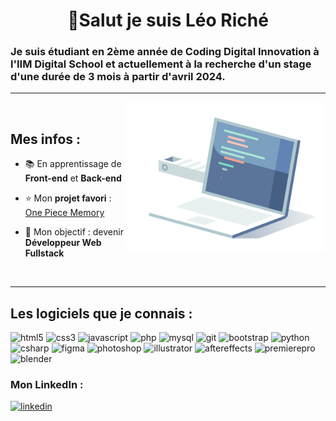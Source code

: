 <h1 align="center"> 👋Salut je suis Léo Riché </h1>

### Je suis étudiant en 2ème année de Coding Digital Innovation à l'IIM Digital School et actuellement à la recherche d'un stage d'une durée de 3 mois à partir d'avril 2024.

<hr>

<img src="images/laptopCode.gif" height="240px" align="right">

<br>

## Mes infos :

- :books: En apprentissage de **Front-end** et **Back-end**

- :star: Mon **projet favori** : [One Piece Memory](https://leo-riche.github.io/OnePieceMemory/)

- :dart: Mon objectif : devenir **Développeur Web Fullstack**


<br>
<hr>

## Les logiciels que je connais :

<p align="left">
    <img alt="html5" height="40" src='https://cdn.jsdelivr.net/gh/devicons/devicon/icons/html5/html5-original.svg'>
    <img alt="css3" height="40" src='https://cdn.jsdelivr.net/gh/devicons/devicon/icons/css3/css3-original.svg'>
    <img alt="javascript" height="40" src='https://cdn.jsdelivr.net/gh/devicons/devicon/icons/javascript/javascript-original.svg'>
    <img alt="php" height="40" src='https://cdn.jsdelivr.net/gh/devicons/devicon/icons/php/php-original.svg'>
    <img alt="mysql" height="40" src='https://cdn.jsdelivr.net/gh/devicons/devicon/icons/mysql/mysql-original.svg'>
    <img alt="git" height="40" src='https://cdn.jsdelivr.net/gh/devicons/devicon/icons/git/git-original.svg'>
    <img alt="bootstrap" height="40" src='https://cdn.jsdelivr.net/gh/devicons/devicon/icons/bootstrap/bootstrap-original.svg'>
    <img alt="python" height="40" src='https://cdn.jsdelivr.net/gh/devicons/devicon/icons/python/python-original.svg'>
    <img alt="csharp" height="40" src='https://cdn.jsdelivr.net/gh/devicons/devicon/icons/csharp/csharp-original.svg'>
    <img alt="figma" height="40" src='https://cdn.jsdelivr.net/gh/devicons/devicon/icons/figma/figma-original.svg'>
    <img alt="photoshop" height="40" src='https://cdn.jsdelivr.net/gh/devicons/devicon/icons/photoshop/photoshop-plain.svg'>
    <img alt="illustrator" height="40" src='https://cdn.jsdelivr.net/gh/devicons/devicon/icons/illustrator/illustrator-plain.svg'>
    <img alt="aftereffects" height="40" src='https://cdn.jsdelivr.net/gh/devicons/devicon/icons/aftereffects/aftereffects-plain.svg'>
    <img alt="premierepro" height="40" src='https://cdn.jsdelivr.net/gh/devicons/devicon/icons/premierepro/premierepro-plain.svg'>
    <img alt="blender" height="40" src='https://cdn.jsdelivr.net/gh/devicons/devicon/icons/blender/blender-original.svg'>
</p>

### Mon LinkedIn :  
<p>
    <a href="https://www.linkedin.com/in/léo-riché-83858324b/">
    <img alt="linkedin" height="40" width="40" src='https://cdn.jsdelivr.net/gh/devicons/devicon/icons/linkedin/linkedin-original.svg'></a>
</p>
